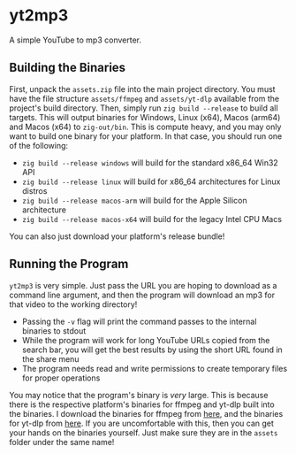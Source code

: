 # yt2mp3
A simple YouTube to mp3 converter.

## Building the Binaries
First, unpack the `assets.zip` file into the main project directory. You must have the file structure `assets/ffmpeg` and `assets/yt-dlp` available from the project's build directory. Then, simply run `zig build --release` to build all targets. This will output binaries for Windows, Linux (x64), Macos (arm64) and Macos (x64) to `zig-out/bin`. This is compute heavy, and you may only want to build one binary for your platform. In that case, you should run one of the following:
- `zig build --release windows` will build for the standard x86_64 Win32 API
- `zig build --release linux` will build for x86_64 architectures for Linux distros
- `zig build --release macos-arm` will build for the Apple Silicon architecture
- `zig build --release macos-x64` will build for the legacy Intel CPU Macs

You can also just download your platform's release bundle!

## Running the Program
`yt2mp3` is very simple. Just pass the URL you are hoping to download as a command line argument, and then the program will download an mp3 for that video to the working directory!
- Passing the `-v` flag will print the command passes to the internal binaries to stdout
- While the program will work for long YouTube URLs copied from the search bar, you will get the best results by using the short URL found in the share menu
- The program needs read and write permissions to create temporary files for proper operations

You may notice that the program's binary is _very_ large. This is because there is the respective platform's binaries for ffmpeg and yt-dlp built into the binaries. I download the binaries for ffmpeg from [here](https://github.com/eugeneware/ffmpeg-static), and the binaries for yt-dlp from [here](https://github.com/yt-dlp/yt-dlp). If you are uncomfortable with this, then you can get your hands on the binaries yourself. Just make sure they are in the `assets` folder under the same name!
